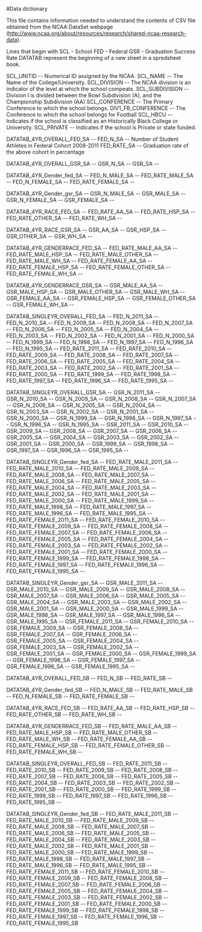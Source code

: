 #Data dictionary

This file contains information needed to understand the contents of CSV file obtained from the NCAA DataSet webpage (http://www.ncaa.org/about/resources/research/shared-ncaa-research-data).

Lines that begin with 
SCL - School
FED - Federal
GSR - Graduation Success Rate
DATATAB represent the beginning of a new sheet in a spredsheet book.


SCL_UNITID -- Numerical ID assigned by the NCAA. 
SCL_NAME -- The Name of the College/University. 
SCL_DIVISION -- The NCAA division is an indicator of the level at which the school compeats. 
SCL_SUBDIVISION -- Division I is divided between the Bowl Subdivision (A), and the Championship Subdivision (AA) 
SCL_CONFERENCE -- The Primary Conference to which the school belongs.
DIV1_FB_CONFERENCE -- The Conference to which the school belongs for Football
SCL_HBCU -- Indicates if the school is classified as an Historically Black College or University.
SCL_PRIVATE -- Indicates if the school is Private or state funded. 

DATATAB_4YR_OVERALL_FED_SA --
FED_N_SA -- Number of Student Athletes in Federal Cohort 2008-2011
FED_RATE_SA -- Graduation rate of the above cohort in percentage

DATATAB_4YR_OVERALL_GSR_SA --
GSR_N_SA --
GSR_SA --

DATATAB_4YR_Gender_fed_SA --
FED_N_MALE_SA --
FED_RATE_MALE_SA --
FED_N_FEMALE_SA --
FED_RATE_FEMALE_SA --

DATATAB_4YR_Gender_gsr_SA --
GSR_N_MALE_SA --
GSR_MALE_SA --
GSR_N_FEMALE_SA --
GSR_FEMALE_SA --

DATATAB_4YR_RACE_FED_SA --
FED_RATE_AA_SA --
FED_RATE_HSP_SA --
FED_RATE_OTHER_SA --
FED_RATE_WH_SA --

DATATAB_4YR_RACE_GSR_SA --
GSR_AA_SA --
GSR_HSP_SA --
GSR_OTHER_SA --
GSR_WH_SA --

DATATAB_4YR_GENDERRACE_FED_SA --
FED_RATE_MALE_AA_SA --
FED_RATE_MALE_HSP_SA --
FED_RATE_MALE_OTHER_SA --
FED_RATE_MALE_WH_SA --
FED_RATE_FEMALE_AA_SA --
FED_RATE_FEMALE_HSP_SA --
FED_RATE_FEMALE_OTHER_SA --
FED_RATE_FEMALE_WH_SA --

DATATAB_4YR_GENDERRACE_GSR_SA --
GSR_MALE_AA_SA --
GSR_MALE_HSP_SA --
GSR_MALE_OTHER_SA --
GSR_MALE_WH_SA --
GSR_FEMALE_AA_SA --
GSR_FEMALE_HSP_SA --
GSR_FEMALE_OTHER_SA --
GSR_FEMALE_WH_SA --

DATATAB_SINGLEYR_OVERALL_FED_SA --
FED_N_2011_SA --
FED_N_2010_SA --
FED_N_2009_SA --
FED_N_2008_SA --
FED_N_2007_SA --
FED_N_2006_SA --
FED_N_2005_SA --
FED_N_2004_SA --
FED_N_2003_SA --
FED_N_2002_SA --
FED_N_2001_SA --
FED_N_2000_SA --
FED_N_1999_SA --
FED_N_1998_SA --
FED_N_1997_SA --
FED_N_1996_SA --
FED_N_1995_SA --
FED_RATE_2011_SA --
FED_RATE_2010_SA --
FED_RATE_2009_SA --
FED_RATE_2008_SA --
FED_RATE_2007_SA --
FED_RATE_2006_SA --
FED_RATE_2005_SA --
FED_RATE_2004_SA --
FED_RATE_2003_SA --
FED_RATE_2002_SA --
FED_RATE_2001_SA --
FED_RATE_2000_SA --
FED_RATE_1999_SA --
FED_RATE_1998_SA --
FED_RATE_1997_SA --
FED_RATE_1996_SA --
FED_RATE_1995_SA --

DATATAB_SINGLEYR_OVERALL_GSR_SA --
GSR_N_2011_SA --
GSR_N_2010_SA --
GSR_N_2009_SA --
GSR_N_2008_SA --
GSR_N_2007_SA --
GSR_N_2006_SA --
GSR_N_2005_SA --
GSR_N_2004_SA --
GSR_N_2003_SA --
GSR_N_2002_SA --
GSR_N_2001_SA --
GSR_N_2000_SA --
GSR_N_1999_SA --
GSR_N_1998_SA --
GSR_N_1997_SA --
GSR_N_1996_SA --
GSR_N_1995_SA --
GSR_2011_SA --
GSR_2010_SA --
GSR_2009_SA --
GSR_2008_SA --
GSR_2007_SA --
GSR_2006_SA --
GSR_2005_SA --
GSR_2004_SA --
GSR_2003_SA --
GSR_2002_SA --
GSR_2001_SA --
GSR_2000_SA --
GSR_1999_SA --
GSR_1998_SA --
GSR_1997_SA --
GSR_1996_SA --
GSR_1995_SA --

DATATAB_SINGLEYR_Gender_fed_SA --
FED_RATE_MALE_2011_SA --
FED_RATE_MALE_2010_SA --
FED_RATE_MALE_2009_SA --
FED_RATE_MALE_2008_SA --
FED_RATE_MALE_2007_SA --
FED_RATE_MALE_2006_SA --
FED_RATE_MALE_2005_SA --
FED_RATE_MALE_2004_SA --
FED_RATE_MALE_2003_SA --
FED_RATE_MALE_2002_SA --
FED_RATE_MALE_2001_SA --
FED_RATE_MALE_2000_SA --
FED_RATE_MALE_1999_SA --
FED_RATE_MALE_1998_SA --
FED_RATE_MALE_1997_SA --
FED_RATE_MALE_1996_SA --
FED_RATE_MALE_1995_SA --
FED_RATE_FEMALE_2011_SA --
FED_RATE_FEMALE_2010_SA --
FED_RATE_FEMALE_2009_SA --
FED_RATE_FEMALE_2008_SA --
FED_RATE_FEMALE_2007_SA --
FED_RATE_FEMALE_2006_SA --
FED_RATE_FEMALE_2005_SA --
FED_RATE_FEMALE_2004_SA --
FED_RATE_FEMALE_2003_SA --
FED_RATE_FEMALE_2002_SA --
FED_RATE_FEMALE_2001_SA --
FED_RATE_FEMALE_2000_SA --
FED_RATE_FEMALE_1999_SA --
FED_RATE_FEMALE_1998_SA --
FED_RATE_FEMALE_1997_SA --
FED_RATE_FEMALE_1996_SA --
FED_RATE_FEMALE_1995_SA --

DATATAB_SINGLEYR_Gender_gsr_SA --
GSR_MALE_2011_SA --
GSR_MALE_2010_SA --
GSR_MALE_2009_SA --
GSR_MALE_2008_SA --
GSR_MALE_2007_SA --
GSR_MALE_2006_SA --
GSR_MALE_2005_SA --
GSR_MALE_2004_SA --
GSR_MALE_2003_SA --
GSR_MALE_2002_SA --
GSR_MALE_2001_SA --
GSR_MALE_2000_SA --
GSR_MALE_1999_SA --
GSR_MALE_1998_SA --
GSR_MALE_1997_SA --
GSR_MALE_1996_SA --
GSR_MALE_1995_SA --
GSR_FEMALE_2011_SA --
GSR_FEMALE_2010_SA --
GSR_FEMALE_2009_SA --
GSR_FEMALE_2008_SA --
GSR_FEMALE_2007_SA --
GSR_FEMALE_2006_SA --
GSR_FEMALE_2005_SA --
GSR_FEMALE_2004_SA --
GSR_FEMALE_2003_SA --
GSR_FEMALE_2002_SA --
GSR_FEMALE_2001_SA --
GSR_FEMALE_2000_SA --
GSR_FEMALE_1999_SA --
GSR_FEMALE_1998_SA --
GSR_FEMALE_1997_SA --
GSR_FEMALE_1996_SA --
GSR_FEMALE_1995_SA --

DATATAB_4YR_OVERALL_FED_SB --
FED_N_SB --
FED_RATE_SB --

DATATAB_4YR_Gender_fed_SB --
FED_N_MALE_SB --
FED_RATE_MALE_SB --
FED_N_FEMALE_SB --
FED_RATE_FEMALE_SB --

DATATAB_4YR_RACE_FED_SB --
FED_RATE_AA_SB --
FED_RATE_HSP_SB --
FED_RATE_OTHER_SB --
FED_RATE_WH_SB --

DATATAB_4YR_GENDERRACE_FED_SB --
FED_RATE_MALE_AA_SB --
FED_RATE_MALE_HSP_SB --
FED_RATE_MALE_OTHER_SB --
FED_RATE_MALE_WH_SB --
FED_RATE_FEMALE_AA_SB --
FED_RATE_FEMALE_HSP_SB --
FED_RATE_FEMALE_OTHER_SB --
FED_RATE_FEMALE_WH_SB --

DATATAB_SINGLEYR_OVERALL_FED_SB --
FED_RATE_2011_SB --
FED_RATE_2010_SB --
FED_RATE_2009_SB --
FED_RATE_2008_SB --
FED_RATE_2007_SB --
FED_RATE_2006_SB --
FED_RATE_2005_SB --
FED_RATE_2004_SB --
FED_RATE_2003_SB --
FED_RATE_2002_SB --
FED_RATE_2001_SB --
FED_RATE_2000_SB --
FED_RATE_1999_SB --
FED_RATE_1998_SB --
FED_RATE_1997_SB --
FED_RATE_1996_SB --
FED_RATE_1995_SB --

DATATAB_SINGLEYR_Gender_fed_SB --
FED_RATE_MALE_2011_SB --
FED_RATE_MALE_2010_SB --
FED_RATE_MALE_2009_SB --
FED_RATE_MALE_2008_SB --
FED_RATE_MALE_2007_SB --
FED_RATE_MALE_2006_SB --
FED_RATE_MALE_2005_SB --
FED_RATE_MALE_2004_SB --
FED_RATE_MALE_2003_SB --
FED_RATE_MALE_2002_SB --
FED_RATE_MALE_2001_SB --
FED_RATE_MALE_2000_SB --
FED_RATE_MALE_1999_SB --
FED_RATE_MALE_1998_SB --
FED_RATE_MALE_1997_SB --
FED_RATE_MALE_1996_SB --
FED_RATE_MALE_1995_SB --
FED_RATE_FEMALE_2011_SB --
FED_RATE_FEMALE_2010_SB --
FED_RATE_FEMALE_2009_SB --
FED_RATE_FEMALE_2008_SB --
FED_RATE_FEMALE_2007_SB --
FED_RATE_FEMALE_2006_SB --
FED_RATE_FEMALE_2005_SB --
FED_RATE_FEMALE_2004_SB --
FED_RATE_FEMALE_2003_SB --
FED_RATE_FEMALE_2002_SB --
FED_RATE_FEMALE_2001_SB --
FED_RATE_FEMALE_2000_SB --
FED_RATE_FEMALE_1999_SB --
FED_RATE_FEMALE_1998_SB --
FED_RATE_FEMALE_1997_SB --
FED_RATE_FEMALE_1996_SB --
FED_RATE_FEMALE_1995_SB